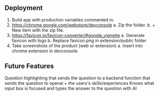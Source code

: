 

## Deployment

1. Build app with production variables commented in.
2. https://chrome.google.com/webstore/devconsole
   a. Zip the folder.
   b. + New item with the zip file.
3. https://favicon.io/favicon-converter/#google_vignette
   a. Generate favicon with logo
   b. Replace favicon.png in extension/public folder
4. Take screenshots of the product (web or extension)
   a. Insert into chrome extension in devconsole.


## Future Features

Question highlighting that sends the question to a backend function that sends the question to openai + the users's skills/experiences
Knows what input box is focused and types the answer to the question with AI